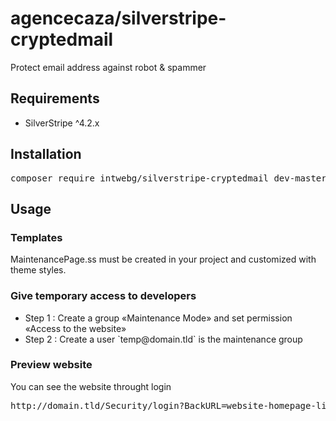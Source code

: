 <h1>agencecaza/silverstripe-cryptedmail</h1>
<p>Protect email address against robot &amp; spammer</p>

<h2>Requirements</h2>
<ul><li>SilverStripe ^4.2.x</li></ul>

<h2>Installation</h2>
<pre>composer require intwebg/silverstripe-cryptedmail dev-master</pre>

<h2>Usage</h2>
<h3>Templates</h3>
<p>MaintenancePage.ss must be created in your project and customized with theme styles.</p>

<h3>Give temporary access to developers</h3>
<ul>
  <li>Step 1 : Create a group «Maintenance Mode» and set permission «Access to the website»</li>
  <li>Step 2 : Create a user `temp@domain.tld` is the maintenance group</li>
</ul>

<h3>Preview website</h3>
<p>You can see the website throught login</p>
<pre>http://domain.tld/Security/login?BackURL=website-homepage-link</pre>
